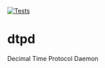 [![Tests](https://github.com/DecimalTimeProtocol/dtpd/actions/workflows/tests.yml/badge.svg)](https://github.com/DecimalTimeProtocol/dtpd/actions/workflows/tests.yml)

# dtpd

Decimal Time Protocol Daemon

